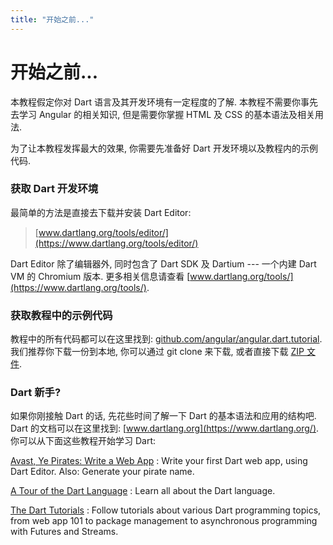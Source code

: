 ```yaml
---
title: "开始之前..."
---
```


# 开始之前...

本教程假定你对 Dart 语言及其开发环境有一定程度的了解. 本教程不需要你事先去学习 Angular 的相关知识, 但是需要你掌握 HTML 及 CSS 的基本语法及相关用法.

为了让本教程发挥最大的效果, 你需要先准备好 Dart 开发环境以及教程内的示例代码.

### 获取 Dart 开发环境

最简单的方法是直接去下载并安装 Dart Editor:

> [www.dartlang.org/tools/editor/](https://www.dartlang.org/tools/editor/)

Dart Editor 除了编辑器外, 同时包含了 Dart SDK 及 Dartium --- 一个内建 Dart VM 的 Chromium 版本. 更多相关信息请查看 [www.dartlang.org/tools/](https://www.dartlang.org/tools/).

### 获取教程中的示例代码

教程中的所有代码都可以在这里找到: [github.com/angular/angular.dart.tutorial](https://github.com/angular/angular.dart.tutorial). 我们推荐你下载一份到本地, 你可以通过 git clone 来下载, 或者直接下载 [ZIP 文件](https://github.com/angular/angular.dart.tutorial/archive/master.zip).

### Dart 新手?

如果你刚接触 Dart 的话, 先花些时间了解一下 Dart 的基本语法和应用的结构吧. Dart 的文档可以在这里找到: [www.dartlang.org](https://www.dartlang.org/). 你可以从下面这些教程开始学习 Dart:

[Avast, Ye Pirates: Write a Web App](https://www.dartlang.org/codelabs/darrrt/)
: Write your first Dart web app, using Dart Editor. Also: Generate your pirate name.

[A Tour of the Dart Language](https://www.dartlang.org/docs/dart-up-and-running/contents/ch02.html)
: Learn all about the Dart language.

[The Dart Tutorials](https://www.dartlang.org/docs/tutorials/)
: Follow tutorials about various Dart programming topics, from web app 101 to package management to asynchronous programming with Futures and Streams.
